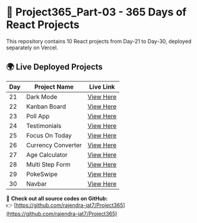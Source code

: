 # 🚀 Project365_Part-03 - 365 Days of React Projects

This repository contains 10 React projects from Day-21 to Day-30, deployed separately on Vercel.

## 🌍 Live Deployed Projects

| Day | Project Name       | Live Link                                                   |
| --- | ------------------ | ----------------------------------------------------------- |
| 21  | Dark Mode          | [View Here](https://dark-mode-day-021.vercel.app/)          |
| 22  | Kanban Board       | [View Here](https://kanban-board-day-022.vercel.app/)       |
| 23  | Poll App           | [View Here](https://poll-app-day-023.vercel.app/)           |
| 24  | Testimonials       | [View Here](https://testimonials-day-024.vercel.app/)       |
| 25  | Focus On Today     | [View Here](https://focus-on-today-day-025.vercel.app/)     |
| 26  | Currency Converter | [View Here](https://currency-converter-day-026.vercel.app/) |
| 27  | Age Calculator     | [View Here](https://age-calculator-day-027.vercel.app/)     |
| 28  | Multi Step Form    | [View Here](https://multi-step-form-day-028.vercel.app/)    |
| 29  | PokeSwipe          | [View Here](https://pokeswipe-day-029.vercel.app/)          |
| 30  | Navbar             | [View Here](https://navbar-day-030.vercel.app/)             |

📌 **Check out all source codes on GitHub:**  
👉 [https://github.com/rajendra-jat7/Project365](https://github.com/rajendra-jat7/Project365)
